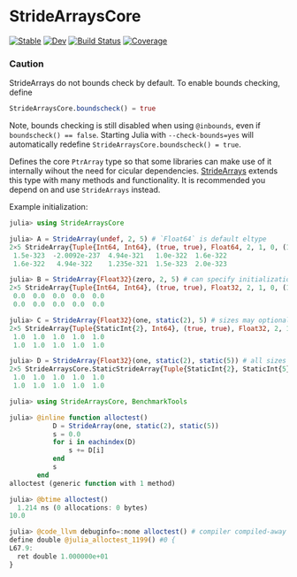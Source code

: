 # StrideArraysCore

[![Stable](https://img.shields.io/badge/docs-stable-blue.svg)](https://JuliaSIMD.github.io/StrideArraysCore.jl/stable)
[![Dev](https://img.shields.io/badge/docs-dev-blue.svg)](https://JuliaSIMD.github.io/StrideArraysCore.jl/dev)
[![Build Status](https://github.com/JuliaSIMD/StrideArraysCore.jl/workflows/CI/badge.svg)](https://github.com/JuliaSIMD/StrideArraysCore.jl/actions)
[![Coverage](https://codecov.io/gh/JuliaSIMD/StrideArraysCore.jl/branch/master/graph/badge.svg)](https://codecov.io/gh/JuliaSIMD/StrideArraysCore.jl)

### Caution

StrideArrays do not bounds check by default.
To enable bounds checking, define
```julia
StrideArraysCore.boundscheck() = true
```
Note, bounds checking is still disabled when using `@inbounds`, even if `boundscheck() == false`.
Starting Julia with `--check-bounds=yes` will automatically redefine `StrideArraysCore.boundscheck() = true`.


Defines the core `PtrArray` type so that some libraries can make use of it internally wihout the need for cicular dependencies. [StrideArrays](https://github.com/chriselrod/StrideArrays.jl) extends this type with many methods and functionality. It is recommended you depend on and use `StrideArrays` instead.


Example initialization:
```julia
julia> using StrideArraysCore

julia> A = StrideArray(undef, 2, 5) # `Float64` is default eltype
2×5 StrideArray{Tuple{Int64, Int64}, (true, true), Float64, 2, 1, 0, (1, 2), Tuple{StaticInt{8}, Int64}, Tuple{StaticInt{1}, StaticInt{1}}, Vector{Float64}}:
 1.5e-323  -2.0092e-237  4.94e-321   1.0e-322  1.6e-322
 1.6e-322   4.94e-322    1.235e-321  1.5e-323  2.0e-323

julia> B = StrideArray{Float32}(zero, 2, 5) # can specify initialization function; function must have 1-arg method accepting eltype as argument
2×5 StrideArray{Tuple{Int64, Int64}, (true, true), Float32, 2, 1, 0, (1, 2), Tuple{StaticInt{4}, Int64}, Tuple{StaticInt{1}, StaticInt{1}}, Matrix{Float32}}:
 0.0  0.0  0.0  0.0  0.0
 0.0  0.0  0.0  0.0  0.0

julia> C = StrideArray{Float32}(one, static(2), 5) # sizes may optionally be static
2×5 StrideArray{Tuple{StaticInt{2}, Int64}, (true, true), Float32, 2, 1, 0, (1, 2), Tuple{StaticInt{4}, StaticInt{8}}, Tuple{StaticInt{1}, StaticInt{1}}, Vector{Float32}} with indices 1:1:2×Base.OneTo(5):
 1.0  1.0  1.0  1.0  1.0
 1.0  1.0  1.0  1.0  1.0

julia> D = StrideArray{Float32}(one, static(2), static(5)) # all sizes being static will allow the compiler to elide the allocation if the array does not escape.
2×5 StrideArraysCore.StaticStrideArray{Tuple{StaticInt{2}, StaticInt{5}}, (true, true), Float32, 2, 1, 0, (1, 2), Tuple{StaticInt{4}, StaticInt{8}}, Tuple{StaticInt{1}, StaticInt{1}}, 10} with indices 1:1:2×1:1:5:
 1.0  1.0  1.0  1.0  1.0
 1.0  1.0  1.0  1.0  1.0

julia> using StrideArraysCore, BenchmarkTools

julia> @inline function alloctest()
           D = StrideArray(one, static(2), static(5))
           s = 0.0
           for i in eachindex(D)
               s += D[i]
           end
           s
       end
alloctest (generic function with 1 method)

julia> @btime alloctest()
  1.214 ns (0 allocations: 0 bytes)
10.0

julia> @code_llvm debuginfo=:none alloctest() # compiler compiled-away function
define double @julia_alloctest_1199() #0 {
L67.9:
  ret double 1.000000e+01
}
```




